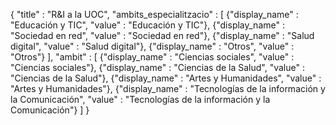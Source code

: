 {
	"title" : "R&I a la UOC",
	"ambits_especialitzacio" : [
		{"display_name" : "Educación y TIC", "value" : "Educación y TIC"},
		{"display_name" : "Sociedad en red", "value" : "Sociedad en red"},
		{"display_name" : "Salud digital", "value" : "Salud digital"},
		{"display_name" : "Otros", "value" : "Otros"}
	], 
	"ambit" : [
		{"display_name" : "Ciencias sociales", "value" : "Ciencias sociales"},
		{"display_name" : "Ciencias de la Salud", "value" : "Ciencias de la Salud"},
		{"display_name" : "Artes y Humanidades", "value" : "Artes y Humanidades"},
		{"display_name" : "Tecnologías de la información y la Comunicación", "value" : "Tecnologías de la información y la Comunicación"}
	]
}